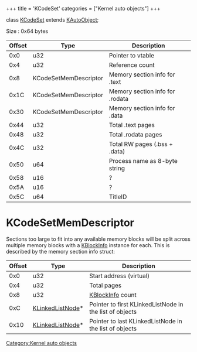 +++
title = 'KCodeSet'
categories = ["Kernel auto objects"]
+++

class [KCodeSet](KCodeSet "wikilink") extends
[KAutoObject](KAutoObject "wikilink");

Size : 0x64 bytes

| Offset | Type                  | Description                     |
|--------|-----------------------|---------------------------------|
| 0x0    | u32                   | Pointer to vtable               |
| 0x4    | u32                   | Reference count                 |
| 0x8    | KCodeSetMemDescriptor | Memory section info for .text   |
| 0x1C   | KCodeSetMemDescriptor | Memory section info for .rodata |
| 0x30   | KCodeSetMemDescriptor | Memory section info for .data   |
| 0x44   | u32                   | Total .text pages               |
| 0x48   | u32                   | Total .rodata pages             |
| 0x4C   | u32                   | Total RW pages (.bss + .data)   |
| 0x50   | u64                   | Process name as 8-byte string   |
| 0x58   | u16                   | ?                               |
| 0x5A   | u16                   | ?                               |
| 0x5C   | u64                   | TitleID                         |

# KCodeSetMemDescriptor

Sections too large to fit into any available memory blocks will be split
across multiple memory blocks with a [KBlockInfo](KBlockInfo "wikilink")
instance for each. This is described by the memory section info struct:

| Offset | Type                                            | Description                                             |
|--------|-------------------------------------------------|---------------------------------------------------------|
| 0x0    | u32                                             | Start address (virtual)                                 |
| 0x4    | u32                                             | Total pages                                             |
| 0x8    | u32                                             | [KBlockInfo](KBlockInfo "wikilink") count               |
| 0xC    | [KLinkedListNode](KLinkedListNode "wikilink")\* | Pointer to first KLinkedListNode in the list of objects |
| 0x10   | [KLinkedListNode](KLinkedListNode "wikilink")\* | Pointer to last KLinkedListNode in the list of objects  |

[Category:Kernel auto objects](Category:Kernel_auto_objects "wikilink")